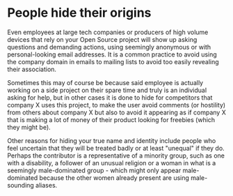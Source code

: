 # People hide their origins

Even employees at large tech companies or producers of high volume devices
that rely on your Open Source project will show up asking questions and
demanding actions, using seemingly anonymous or with personal-looking email
addresses. It is a common practice to avoid using the company domain in emails
to mailing lists to avoid too easily revealing their association.

Sometimes this may of course be because said employee is actually working on a
side project on their spare time and truly is an individual asking for help, but
in other cases it is done to hide for competitors that company X uses this
project, to make the user avoid comments (or hostility) from others about
company X but also to avoid it appearing as if company X that is making a lot
of money of their product looking for freebies (which they might be).

Other reasons for hiding your true name and identity include people who feel
uncertain that they will be treated badly or at least "unequal" if they
do. Perhaps the contributor is a representative of a minority group, such as
one with a disability, a follower of an unusual religion or a woman in what is
a seemingly male-dominated group - which might only appear male-dominated
because the other women already present are using male-sounding aliases.
